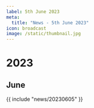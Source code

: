 ```yaml
---
label: 5th June 2023
meta:
  title: "News - 5th June 2023"
icon: broadcast
image: /static/thumbnail.jpg
---
```


# 2023
## June

{{ include "news/20230605" }}